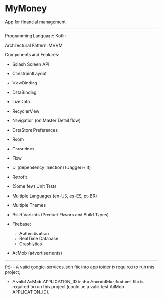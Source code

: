 # MyMoney
App for financial management.

------------------------------

Programming Language: Kotlin

Architectural Pattern: MVVM

Components and Features:

- Splash Screen API
- ConstraintLayout
- ViewBinding
- DataBinding
- LiveData
- RecyclerView
- Navigation (on Master Detail flow)
- DataStore Preferences
- Room
- Coroutines
- Flow
- DI (dependency injection) (Dagger Hilt)
- Retrofit
- (Some few) Unit Tests
- Multiple Languages (en-US, es-ES, pt-BR)
- Multiple Themes
- Build Variants (Product Flavors and Build Types)

- Firebase:
    - Authentication
    - RealTime Database
    - Crashlytics

- AdMob (advertisements)

------------------------------

PS: - A valid google-services.json file into app folder is required to run this project;
- A valid AdMob APPLICATION_ID in the AndroidManifest.xml file is required to run this project (could be a valid test AdMob APPLICATION_ID).
